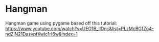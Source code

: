 # Hangman
Hangman game using pygame based off this tutorial: https://www.youtube.com/watch?v=UEO1B_llDnc&list=PLzMcBGfZo4-ndZlN21DasvpfKwIc1rI6w&index=1
